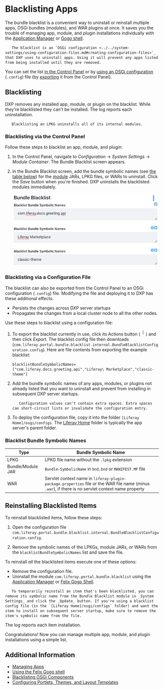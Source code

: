 # Blacklisting Apps

The bundle blacklist is a convenient way to uninstall or reinstall multiple apps, OSGi bundles (modules), and WAR plugins at once. It saves you the trouble of managing app, module, and plugin installations individually with the [Application Manager](./using-the-app-manager.md) or [Gogo shell](https://help.liferay.com/hc/articles/360029070351-Using-the-Felix-Gogo-Shell).

```important::
   The blacklist is an `OSGi configuration <../../system-settings/using-configuration-files.md#creating-configuration-files>`_ that DXP uses to uninstall apps. Using it will prevent any apps listed from being installed until they are removed.
```

You can set the list [in the Control Panel](#blacklisting-via-the-control-panel) or by [using an OSGi configuration](#blacklisting-via-a-configuration-file) (`.config`) file (by [exporting](../../system-settings/using-configuration-files.md#creating-configuration-files) it from the Control Panel).

## Blacklisting

DXP removes any installed app, module, or plugin on the blacklist. While they're blacklisted they can't be installed. The log reports each uninstallation.

```note::
   Blacklisting an LPKG uninstalls all of its internal modules.
```

### Blacklisting via the Control Panel

Follow these steps to blacklist an app, module, and plugin:

1. In the Control Panel, navigate to _Configuration_ &rarr; _System Settings_ &rarr; _Module Container_. The Bundle Blacklist screen appears.

1. In the Bundle Blacklist screen, add the bundle symbolic names (see [the table below](#blacklist-bundle-symbolic-names)) for the [module](https://help.liferay.com/hc/articles/360035467532-OSGi-and-Modularity#modules) JARs, LPKG files, or WARs to uninstall. Click the _Save_ button when you're finished. DXP uninstalls the blacklisted modules immediately.

    ![This blacklist uninstalls the com.liferay.docs.greeting.api module, Liferay Marketplace app LPKG, and classic-theme plugin WAR.](./blacklisting-apps/images/02.png)

### Blacklisting via a Configuration File

The blacklist can also be exported from the Control Panel to an OSGi configuration (`.config`) file. Modifying the file and deploying it to DXP has these additional effects:

* Persists the changes across DXP server startups
* Propagates the changes from a local cluster node to all the other nodes.

Use these steps to blacklist using a configuration file:

1. To export the blacklist currently in use, click its Actions button (![Actions](./blacklisting-apps/images/03.png)) and then click _Export_. The blacklist config file then downloads (`com.liferay.portal.bundle.blacklist.internal.BundleBlacklistConfiguration.config`). Here are file contents from exporting the example blacklist:

    ```properties
    blacklistBundleSymbolicNames=["com.liferay.docs.greeting.api","Liferay\ Marketplace","classic-theme"]
    ```

1. Add the bundle symbolic names of any apps, modules, or plugins not already listed that you want to uninstall and prevent from installing in subsequent DXP server startups.

    ```warning::
       Configuration values can't contain extra spaces. Extra spaces can short-circuit lists or invalidate the configuration entry.
    ```

1. To deploy the configuration file, copy it into the folder `[Liferay Home]/osgi/configs`. The [Liferay Home](../../../installation-and-upgrades/reference/liferay-home.md) folder is typically the app server's parent folder.

### Blacklist Bundle Symbolic Names

| Type       | Bundle Symbolic Name |
| ---------- | --------------|
| LPKG       | LPKG file name without the `.lpkg` extension |
| Bundle/Module JAR | `Bundle-SymbolicName` in `bnd.bnd` or `MANIFEST.MF` file |
| WAR        | Servlet context name in `liferay-plugin-package.properties` file or the WAR file name (minus `.war`), if there is no servlet context name property |

## Reinstalling Blacklisted Items

To reinstall blacklisted items, follow these steps:

1. Open the configuration file `com.liferay.portal.bundle.blacklist.internal.BundleBlacklistConfiguration.config`.

1. Remove the symbolic names of the LPKGs, module JARs, or WARs from the `blacklistBundleSymbolicNames` list and save the file.

To reinstall _all_ the blacklisted items execute one of these options:

* Remove the configuration file.
* Uninstall the module `com.liferay.portal.bundle.blacklist` using the [Application Manager](./using-the-app-manager.md) or [Felix Gogo Shell](https://help.liferay.com/hc/articles/360029070351-Using-the-Felix-Gogo-Shell).

```tip::
   To temporarily reinstall an item that's been blacklisted, you can remove its symbolic name from the Bundle Blacklist module in _System Settings_ and click the _Update_ button. If you're using a blacklist config file (in the `[Liferay Home]/osgi/configs` folder) and want the item to install on subsequent server startup, make sure to remove the item's symbolic name from the file.
```

The log reports each item installation.

Congratulations! Now you can manage multiple app, module, and plugin installations using a simple list.

## Additional Information

* [Managing Apps](./using-the-app-manager.md)
* [Using the Felix Gogo shell](https://help.liferay.com/hc/articles/360029070351-Using-the-Felix-Gogo-Shell)
* [Blacklisting OSGi Components](./blacklisting-osgi-components.md)
* [Configuring Portlets, Themes, and Layout Templates](./configuring-portlets-themes-and-layout-templates.md)